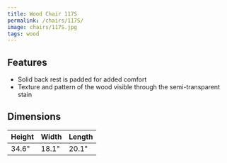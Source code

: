 ```yaml
---
title: Wood Chair 117S
permalink: /chairs/117S/
image: chairs/117S.jpg
tags: wood
---
```

## Features

- Solid back rest is padded for added comfort
- Texture and pattern of the wood visible through the semi-transparent stain

## Dimensions

Height | Width | Length
-------|-------|-------
34.6"  | 18.1" | 20.1"